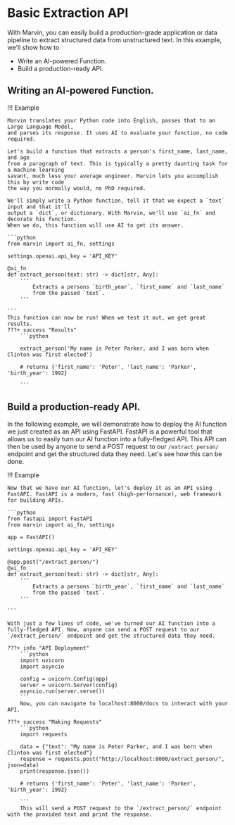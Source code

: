 # Basic Extraction API

With Marvin, you can easily build a production-grade application or data pipeline to extract structured data from unstructured text. 
In this example, we'll show how to 

- Write an AI-powered Function.
- Build a production-ready API.

## Writing an AI-powered Function.

!!! Example 

    Marvin translates your Python code into English, passes that to an Large Language Model, 
    and parses its response. It uses AI to evaluate your function, no code required.
    
    Let's build a function that extracts a person's first_name, last_name, and age 
    from a paragraph of text. This is typically a pretty daunting task for a machine learning
    savant, much less your average engineer. Marvin lets you accomplish this by write code 
    the way you normally would, no PhD required.
    
    We'll simply write a Python function, tell it that we expect a `text` input and that it'll 
    output a `dict`, or dictionary. With Marvin, we'll use `ai_fn` and decorate his function. 
    When we do, this function will use AI to get its answer.
    
    ```python
    from marvin import ai_fn, settings

    settings.openai.api_key = 'API_KEY' 
 
    @ai_fn
    def extract_person(text: str) -> dict[str, Any]:
        '''
            Extracts a persons `birth_year`, `first_name` and `last_name`
            from the passed `text`. 
        '''

    ```
    This function can now be run! When we test it out, we get great results.
    ???+ success "Results"
        ```python

        extract_person('My name is Peter Parker, and I was born when Clinton was first elected')

        # returns {'first_name': 'Peter', 'last_name': 'Parker', 'birth_year': 1992}

        ```

## Build a production-ready API.

In the following example, we will demonstrate how to deploy the AI function we just created as an API using FastAPI. FastAPI is a powerful tool that allows us to easily turn our AI function into a fully-fledged API. This API can then be used by anyone to send a POST request to our `/extract_person/` endpoint and get the structured data they need. Let's see how this can be done.

!!! Example

    Now that we have our AI function, let's deploy it as an API using FastAPI. FastAPI is a modern, fast (high-performance), web framework for building APIs.

    ```python
    from fastapi import FastAPI
    from marvin import ai_fn, settings

    app = FastAPI()

    settings.openai.api_key = 'API_KEY'

    @app.post("/extract_person/")
    @ai_fn
    def extract_person(text: str) -> dict[str, Any]:
        '''
            Extracts a persons `birth_year`, `first_name` and `last_name`
            from the passed `text`. 
        '''
        
    ```

    With just a few lines of code, we've turned our AI function into a fully-fledged API. Now, anyone can send a POST request to our `/extract_person/` endpoint and get the structured data they need.

    ???+ info "API Deployment"
        ```python
        import uvicorn
        import asyncio

        config = uvicorn.Config(app)
        server = uvicorn.Server(config)
        asyncio.run(server.serve())
        ```
        Now, you can navigate to localhost:8000/docs to interact with your API.

    ???+ success "Making Requests"
        ```python
        import requests

        data = {"text": "My name is Peter Parker, and I was born when Clinton was first elected"}
        response = requests.post("http://localhost:8000/extract_person/", json=data)
        print(response.json())

        # returns {'first_name': 'Peter', 'last_name': 'Parker', 'birth_year': 1992}
        
        ```
        This will send a POST request to the `/extract_person/` endpoint with the provided text and print the response.
        
        



    
